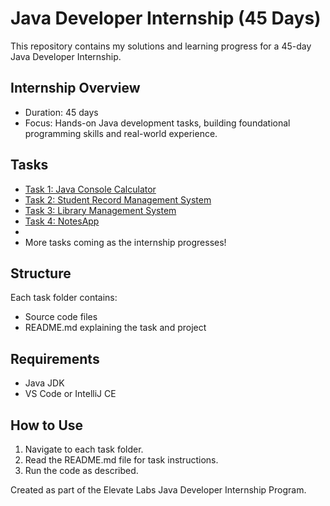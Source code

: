 # Java Developer Internship (45 Days)
This repository contains my solutions and learning progress for a 45-day Java Developer Internship.

## Internship Overview
- Duration: 45 days
- Focus: Hands-on Java development tasks, building foundational programming skills and real-world experience.

## Tasks

- [Task 1: Java Console Calculator](Task1/)
- [Task 2: Student Record Management System](Task2/)
- [Task 3: Library Management System](Task3/)
- [Task 4: NotesApp](Task4/)
- 
- More tasks coming as the internship progresses!

## Structure
Each task folder contains:
- Source code files
- README.md explaining the task and project

## Requirements
- Java JDK
- VS Code or IntelliJ CE

## How to Use
1. Navigate to each task folder.
2. Read the README.md file for task instructions.
3. Run the code as described.

Created as part of the Elevate Labs Java Developer Internship Program.
